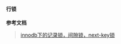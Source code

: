 #### 行锁






**参考文档**
>[innodb下的记录锁，间隙锁，next-key锁][1]

[1]: https://www.jianshu.com/p/bf862c37c4c9 "行锁"  
  
  
